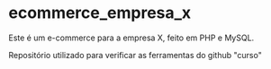 # ecommerce_empresa_x
Este é um e-commerce para a empresa X, feito em PHP e MySQL.

Repositório utilizado para verificar as ferramentas do github "curso"
